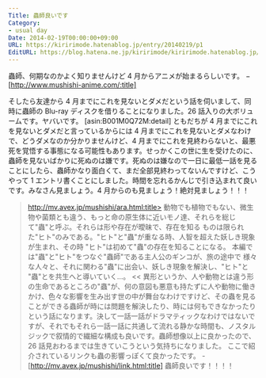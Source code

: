 ```yaml
---
Title: 蟲師良いです
Category:
- usual day
Date: 2014-02-19T00:00:00+09:00
URL: https://kiririmode.hatenablog.jp/entry/20140219/p1
EditURL: https://blog.hatena.ne.jp/kiririmode/kiririmode.hatenablog.jp/atom/entry/8454420450078209467
---
```



蟲師、何期なのかよく知りませんけど 4 月からアニメが始まるらしいです。
−　[http://www.mushishi-anime.com/:title]

そしたら友達から 4 月までにこれを見ないとダメだという話を伺いまして、同時に蟲師の Blu-ray ディスクを借りることになりました。26 話入りの大ボリュームです。ヤバいです。
[asin:B001M0Q72M:detail]
ともだちが 4 月までにこれを見ないとダメだと言っているからには 4 月までにこれを見ないとダメなわけで、どうダメなのか分かりませんけど、4 月までにこれを見終わらないと、最悪死を覚悟する事態になる可能性もあります。せっかくこの世に生を受けたのに、蟲師を見ないばかりに死ぬのは嫌です。死ぬのは嫌なので一日に最低一話を見ることにしたら、蟲師かなり面白くて、まだ全部見終わってないんですけど、こうやって 1 エントリ書くことにしました。時間を忘れるかんじで引き込まれて良いです。みなさん見ましょう。4 月からのも見ましょう！絶対見ましょう！！！
>http://mv.avex.jp/mushishi/ara.html:title>
動物でも植物でもない、微生物や菌類とも違う、もっと命の原生体に近いモノ達、それらを総じて"蟲"と呼ぶ。それらは形や存在が曖昧で、存在を知る ものは限られた"ヒト"のみである。"ヒト"と"蟲"が重なる時、人智を超えた妖しき現象が生まれ、その時 "ヒト"は初めて"蟲"の存在を知ることになる。
本編では"蟲"と"ヒト"をつなぐ"蟲師"である主人公のギンコが、旅の途中で 様々な人々と、それに関わる"蟲"に出会い、妖しき現象を解決し、"ヒト"と "蟲"とを共生へと導いていく…。
<<
異形というか、人や動物とは違う形の生命であるところの"蟲"が、何の意図も悪意も持たずに人や動物に働きかけ、色々な影響を生み出す世の中が舞台なわけですけど、その蟲を見ることができる蟲師が時には問題を解決したり、時には何もできなかったりという話になります。決して一話一話がドラマティックなわけではないですが、それでもそれら一話一話に共通して流れる静かな時間も、ノスタルジックで叙情的で繊細な構成も良いです。蟲師想像以上に良かったので、26 話見おわるまでは生きていこうという気持ちになりました。
ここで紹介されているリンクも蟲の影響っぽくて良かったです。
-[http://mv.avex.jp/mushishi/link.html:title]
蟲師良いです！！！！
